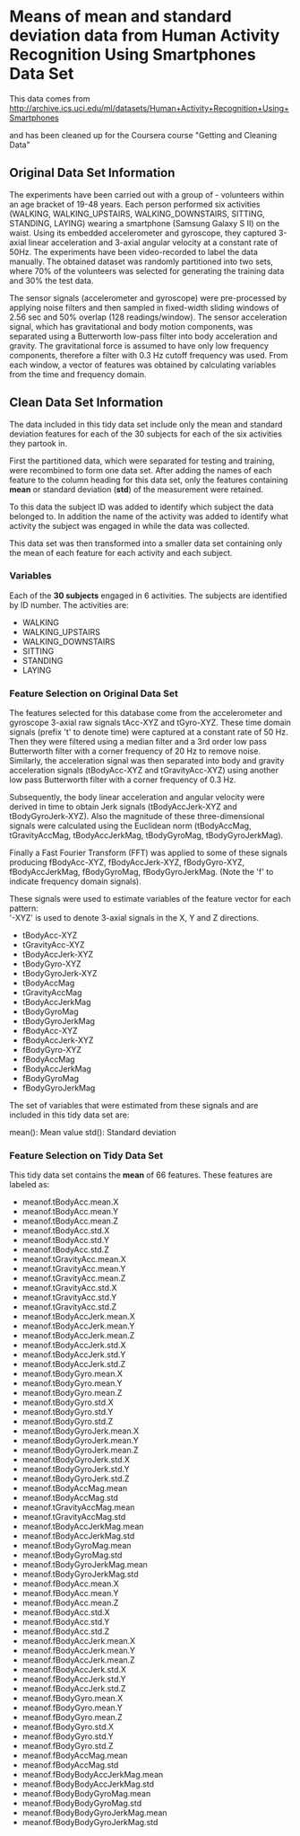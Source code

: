 Means of mean and standard deviation data from Human Activity Recognition Using Smartphones Data Set
========================================================

This data comes from http://archive.ics.uci.edu/ml/datasets/Human+Activity+Recognition+Using+Smartphones

and has been cleaned up for the Coursera course "Getting and Cleaning Data"

## Original Data Set Information

The experiments have been carried out with a group of - volunteers within an age bracket of 19-48 years. Each person performed six activities (WALKING, WALKING_UPSTAIRS, WALKING_DOWNSTAIRS, SITTING, STANDING, LAYING) wearing a smartphone (Samsung Galaxy S II) on the waist. Using its embedded accelerometer and gyroscope, they captured 3-axial linear acceleration and 3-axial angular velocity at a constant rate of 50Hz. The experiments have been video-recorded to label the data manually. The obtained dataset was randomly partitioned into two sets, where 70% of the volunteers was selected for generating the training data and 30% the test data. 

The sensor signals (accelerometer and gyroscope) were pre-processed by applying noise filters and then sampled in fixed-width sliding windows of 2.56 sec and 50% overlap (128 readings/window). The sensor acceleration signal, which has gravitational and body motion components, was separated using a Butterworth low-pass filter into body acceleration and gravity. The gravitational force is assumed to have only low frequency components, therefore a filter with 0.3 Hz cutoff frequency was used. From each window, a vector of features was obtained by calculating variables from the time and frequency domain. 

## Clean Data Set Information

The data included in this tidy data set include only the mean and standard deviation features for each of the 30 subjects for each of the six activities they partook in.

First the partitioned data, which were separated for testing and training, were recombined to form one data set. After adding the names of each feature to the column heading for this data set, only the features containing **mean** or standard deviation (**std**) of the measurement were retained. 

To this data the subject ID was added to identify which subject the data belonged to. In addition the name of the activity was added to identify what activity the subject was engaged in while the data was collected.

This data set was then transformed into a smaller data set containing only the mean of each feature for each activity and each subject.


### Variables

Each of the **30 subjects** engaged in 6 activities. The subjects are identified by ID number. The activities are:

- WALKING
- WALKING_UPSTAIRS
- WALKING_DOWNSTAIRS
- SITTING
- STANDING
- LAYING

### Feature Selection on Original Data Set

The features selected for this database come from the accelerometer and gyroscope 3-axial raw signals tAcc-XYZ and tGyro-XYZ. These time domain signals (prefix 't' to denote time) were captured at a constant rate of 50 Hz. Then they were filtered using a median filter and a 3rd order low pass Butterworth filter with a corner frequency of 20 Hz to remove noise. Similarly, the acceleration signal was then separated into body and gravity acceleration signals (tBodyAcc-XYZ and tGravityAcc-XYZ) using another low pass Butterworth filter with a corner frequency of 0.3 Hz. 

Subsequently, the body linear acceleration and angular velocity were derived in time to obtain Jerk signals (tBodyAccJerk-XYZ and tBodyGyroJerk-XYZ). Also the magnitude of these three-dimensional signals were calculated using the Euclidean norm (tBodyAccMag, tGravityAccMag, tBodyAccJerkMag, tBodyGyroMag, tBodyGyroJerkMag). 

Finally a Fast Fourier Transform (FFT) was applied to some of these signals producing fBodyAcc-XYZ, fBodyAccJerk-XYZ, fBodyGyro-XYZ, fBodyAccJerkMag, fBodyGyroMag, fBodyGyroJerkMag. (Note the 'f' to indicate frequency domain signals). 

These signals were used to estimate variables of the feature vector for each pattern:  
'-XYZ' is used to denote 3-axial signals in the X, Y and Z directions.

- tBodyAcc-XYZ
- tGravityAcc-XYZ
- tBodyAccJerk-XYZ
- tBodyGyro-XYZ
- tBodyGyroJerk-XYZ
- tBodyAccMag
- tGravityAccMag
- tBodyAccJerkMag
- tBodyGyroMag
- tBodyGyroJerkMag
- fBodyAcc-XYZ
- fBodyAccJerk-XYZ
- fBodyGyro-XYZ
- fBodyAccMag
- fBodyAccJerkMag
- fBodyGyroMag
- fBodyGyroJerkMag

The set of variables that were estimated from these signals and are included in this tidy data set are: 

mean(): Mean value
std(): Standard deviation


### Feature Selection on Tidy Data Set
This tidy data set contains the **mean** of 66 features. These features are labeled as:

- meanof.tBodyAcc.mean.X
- meanof.tBodyAcc.mean.Y
-	meanof.tBodyAcc.mean.Z
-	meanof.tBodyAcc.std.X
-	meanof.tBodyAcc.std.Y
-	meanof.tBodyAcc.std.Z
-	meanof.tGravityAcc.mean.X
-	meanof.tGravityAcc.mean.Y
- meanof.tGravityAcc.mean.Z
- meanof.tGravityAcc.std.X
- meanof.tGravityAcc.std.Y
- meanof.tGravityAcc.std.Z
-	meanof.tBodyAccJerk.mean.X
-	meanof.tBodyAccJerk.mean.Y
-	meanof.tBodyAccJerk.mean.Z
-	meanof.tBodyAccJerk.std.X
-	meanof.tBodyAccJerk.std.Y
-	meanof.tBodyAccJerk.std.Z
-	meanof.tBodyGyro.mean.X
-	meanof.tBodyGyro.mean.Y
-	meanof.tBodyGyro.mean.Z
-	meanof.tBodyGyro.std.X
-	meanof.tBodyGyro.std.Y
-	meanof.tBodyGyro.std.Z
-	meanof.tBodyGyroJerk.mean.X
-	meanof.tBodyGyroJerk.mean.Y
-	meanof.tBodyGyroJerk.mean.Z
-	meanof.tBodyGyroJerk.std.X
-	meanof.tBodyGyroJerk.std.Y
-	meanof.tBodyGyroJerk.std.Z
-	meanof.tBodyAccMag.mean
-	meanof.tBodyAccMag.std
-	meanof.tGravityAccMag.mean
-	meanof.tGravityAccMag.std
-	meanof.tBodyAccJerkMag.mean
-	meanof.tBodyAccJerkMag.std
-	meanof.tBodyGyroMag.mean
-	meanof.tBodyGyroMag.std
-	meanof.tBodyGyroJerkMag.mean
-	meanof.tBodyGyroJerkMag.std
-	meanof.fBodyAcc.mean.X
-	meanof.fBodyAcc.mean.Y
-	meanof.fBodyAcc.mean.Z
-	meanof.fBodyAcc.std.X
-	meanof.fBodyAcc.std.Y
-	meanof.fBodyAcc.std.Z
-	meanof.fBodyAccJerk.mean.X
-	meanof.fBodyAccJerk.mean.Y
-	meanof.fBodyAccJerk.mean.Z
-	meanof.fBodyAccJerk.std.X
-	meanof.fBodyAccJerk.std.Y
-	meanof.fBodyAccJerk.std.Z
-	meanof.fBodyGyro.mean.X
-	meanof.fBodyGyro.mean.Y
-	meanof.fBodyGyro.mean.Z
-	meanof.fBodyGyro.std.X
-	meanof.fBodyGyro.std.Y
-	meanof.fBodyGyro.std.Z
-	meanof.fBodyAccMag.mean
-	meanof.fBodyAccMag.std
-	meanof.fBodyBodyAccJerkMag.mean
-	meanof.fBodyBodyAccJerkMag.std
-	meanof.fBodyBodyGyroMag.mean
-	meanof.fBodyBodyGyroMag.std
-	meanof.fBodyBodyGyroJerkMag.mean
-	meanof.fBodyBodyGyroJerkMag.std
